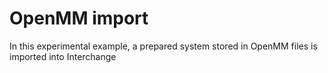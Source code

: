 # OpenMM import

In this experimental example, a prepared system stored in OpenMM files is imported into Interchange
